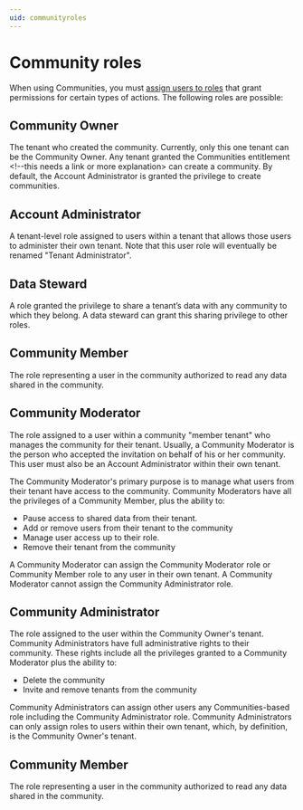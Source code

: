 ```yaml
---
uid: communityroles
---
```


# Community roles

When using Communities, you must [assign users to roles](xref:managecommunityusers#assign-user-roles) that grant permissions for certain types of actions. The following roles are possible:

## Community Owner

The tenant who created the community. Currently, only this one tenant can be the Community Owner. Any tenant granted the Communities entitlement <!--this needs a link or more explanation> can create a community. By default, the Account Administrator is granted the privilege to create communities.

## Account Administrator

A tenant-level role assigned to users within a tenant that allows those users to administer their own tenant. Note that this user role will eventually be renamed "Tenant Administrator".

## Data Steward

A role granted the privilege to share a tenant’s data with any community to which they belong. A data steward can grant this sharing privilege to other roles. 

## Community Member

The role representing a user in the community authorized to read any data shared in the community. 

## Community Moderator

The role assigned to a user within a community "member tenant" who manages the community for their tenant. Usually, a Community Moderator is the person who accepted the invitation on behalf of his or her community. This user must also be an Account Administrator within their own tenant. 

The Community Moderator's primary purpose is to manage what users from their tenant have access to the community. Community Moderators have all the privileges of a Community Member, plus the ability to:  

- Pause access to shared data from their tenant.
- Add or remove users from their tenant to the community
- Manage user access up to their role.
- Remove their tenant from the community

A Community Moderator can assign the Community Moderator role or Community Member role to any user in their own tenant. A Community Moderator cannot assign the Community Administrator role.

## Community Administrator

The role assigned to the user within the Community Owner's tenant. Community Administrators have full administrative rights to their community. These rights include all the privileges granted to a Community Moderator plus the ability to:

- Delete the community
- Invite and remove tenants from the community

Community Administrators can assign other users any Communities-based role including the Community Administrator role. Community Administrators can only assign roles to users within their own tenant, which, by definition, is the Community Owner's tenant.

## Community Member

The role representing a user in the community authorized to read any data shared in the community.  



